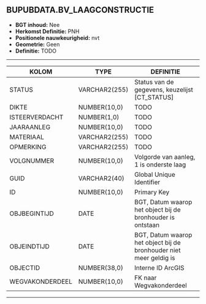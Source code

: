 ﻿## BUPUBDATA.BV_LAAGCONSTRUCTIE


* __BGT inhoud:__ Nee
* __Herkomst Definitie:__ PNH
* __Positionele nauwkeurigheid:__ nvt
* __Geometrie:__ Geen
* __Definitie:__ TODO



***

|KOLOM                               |TYPE              |DEFINITIE|
|------                              |----              |-----    |
|STATUS                              |VARCHAR2(255)     |Status van de gegevens, keuzelijst [CT_STATUS]|
|DIKTE                                |NUMBER(10,0)    |TODO|
|ISTEERVERDACHT                        |NUMBER(1,0)    |TODO|
|JAARAANLEG                            |NUMBER(10,0)    |TODO|
|MATERIAAL                            |VARCHAR2(255)     |TODO|
|OPMERKING                            |VARCHAR2(255)     |TODO|
|VOLGNUMMER                            |NUMBER(10,0)    |Volgorde van aanleg, 1 is onderste laag|
|GUID                                |VARCHAR2(40)      |Global Unique Identifier|
|ID                                  |NUMBER(10,0)      |Primary Key|
|OBJBEGINTIJD                        |DATE              |BGT, Datum waarop het object bij de bronhouder is ontstaan|
|OBJEINDTIJD                         |DATE              |BGT, Datum waarop het object bij de bronhouder niet meer geldig is|
|OBJECTID                            |NUMBER(38,0)   |Interne ID ArcGIS|
|WEGVAKONDERDEEL                    |NUMBER(10,0)     |FK naar Wegvakonderdeel|


***



